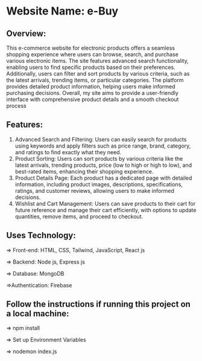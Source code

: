 # Website Name: e-Buy

## Overview:
This e-commerce website for electronic products offers a seamless shopping experience where users can browse, search, and purchase various electronic items. The site features advanced search functionality, enabling users to find specific products based on their preferences. Additionally, users can filter and sort products by various criteria, such as the latest arrivals, trending items, or particular categories. The platform provides detailed product information, helping users make informed purchasing decisions. Overall, my site aims to provide a user-friendly interface with comprehensive product details and a smooth checkout process

## Features:
1. Advanced Search and Filtering: Users can easily search for products using keywords and apply filters such as price range, brand, category, and ratings to find exactly what they need.
2. Product Sorting: Users can sort products by various criteria like the latest arrivals, trending products, price (low to high or high to low), and best-rated items, enhancing their shopping experience.
3. Product Details Page: Each product has a dedicated page with detailed information, including product images, descriptions, specifications, ratings, and customer reviews, allowing users to make informed decisions.
4. Wishlist and Cart Management: Users can save products to their cart for future reference and manage their cart efficiently, with options to update quantities, remove items, and proceed to checkout.


## Uses Technology:
=> Front-end: HTML, CSS, Tailwind, JavaScript, React js

=> Backend: Node js, Express js

=> Database: MongoDB

=>Authentication: Firebase

## Follow the instructions if running this project on a local machine:
=> npm install

=> Set up Environment Variables

=> nodemon index.js

